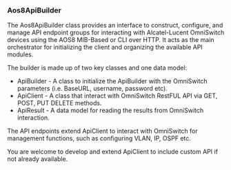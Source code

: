 ### Aos8ApiBuilder

The Aos8ApiBuilder class provides an interface to construct, configure, and manage API endpoint groups for interacting with Alcatel-Lucent OmniSwitch devices using the AOS8 MIB-Based or CLI over HTTP. It acts as the main orchestrator for initializing the client and organizing the available API modules.

The builder is made up of two key classes and one data model:

+ ApiBuilder - A class to initialize the ApiBuilder with the OmniSwitch parameters (i.e. BaseURL, username, password etc).
+ ApiClient - A class that interact with OmniSwitch RestFUL API via GET, POST, PUT DELETE methods.
+ ApiResult - A data model for reading the results from OmniSwitch interaction.

The API endpoints extend ApiClient to interact with OmniSwitch for management functions, such as configuring VLAN, IP, OSPF etc.

You are welcome to develop and extend ApiClient to include custom API if not already available.